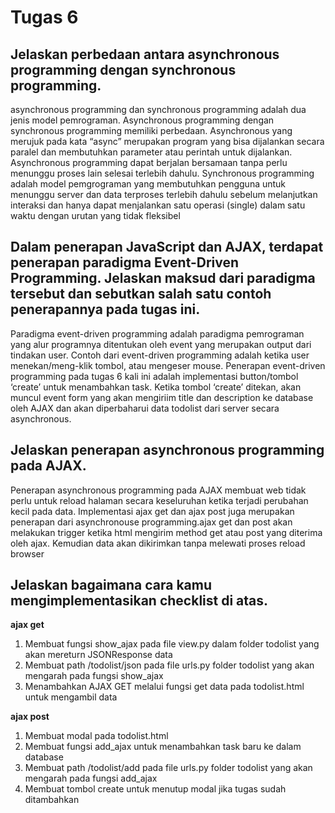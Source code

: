 # Tugas 6

## **Jelaskan perbedaan antara asynchronous programming dengan synchronous programming.**

asynchronous programming dan synchronous programming adalah dua jenis model pemrograman. Asynchronous programming dengan synchronous programming memiliki perbedaan. Asynchronous yang merujuk pada kata “async” merupakan program yang bisa dijalankan secara paralel dan membutuhkan parameter atau perintah untuk dijalankan. Asynchronous programming dapat berjalan bersamaan tanpa perlu menunggu proses lain selesai terlebih dahulu. Synchronous programming adalah model pemgrograman yang membutuhkan pengguna untuk menunggu server dan data terproses terlebih dahulu sebelum melanjutkan interaksi dan hanya dapat menjalankan satu operasi (single) dalam satu waktu dengan urutan yang tidak fleksibel

## **Dalam penerapan JavaScript dan AJAX, terdapat penerapan paradigma Event-Driven Programming. Jelaskan maksud dari paradigma tersebut dan sebutkan salah satu contoh penerapannya pada tugas ini.**

Paradigma event-driven programming adalah paradigma pemrograman yang alur programnya ditentukan oleh event yang merupakan output dari tindakan user.  Contoh dari event-driven programming adalah ketika user menekan/meng-klik tombol, atau mengeser mouse.  Penerapan event-driven programming pada tugas 6 kali ini adalah implementasi button/tombol ‘create’ untuk menambahkan task. Ketika tombol ‘create’ ditekan, akan muncul event form yang akan mengiriim title dan description ke database oleh AJAX dan akan diperbaharui data todolist dari server secara asynchronous.

## **Jelaskan penerapan asynchronous programming pada AJAX.**

Penerapan asynchronous programming pada AJAX membuat web tidak perlu untuk reload halaman secara keseluruhan ketika terjadi perubahan kecil pada data. Implementasi ajax get dan ajax post juga merupakan penerapan dari asynchronouse programming.ajax get dan post akan melakukan trigger ketika html mengirim method get atau post yang diterima oleh ajax. Kemudian data akan dikirimkan tanpa melewati proses reload browser

## **Jelaskan bagaimana cara kamu mengimplementasikan checklist di atas.**

**ajax get**
1. Membuat fungsi show_ajax pada file view.py dalam folder todolist yang akan mereturn JSONResponse data
2. Membuat path /todolist/json pada  file urls.py folder todolist yang akan mengarah pada fungsi show_ajax 
3. Menambahkan AJAX GET melalui fungsi get data pada todolist.html untuk mengambil data


**ajax post**
1. Membuat modal pada todolist.html 
2. Membuat fungsi add_ajax untuk menambahkan task baru ke dalam database
3. Membuat path /todolist/add pada file urls.py folder todolist yang akan mengarah pada fungsi add_ajax 
4. Membuat tombol create untuk menutup modal jika tugas sudah ditambahkan



